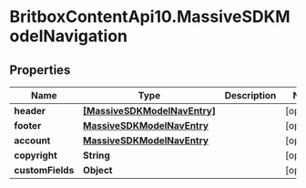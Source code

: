 # BritboxContentApi10.MassiveSDKModelNavigation

## Properties
Name | Type | Description | Notes
------------ | ------------- | ------------- | -------------
**header** | [**[MassiveSDKModelNavEntry]**](MassiveSDKModelNavEntry.md) |  | [optional] 
**footer** | [**MassiveSDKModelNavEntry**](MassiveSDKModelNavEntry.md) |  | [optional] 
**account** | [**MassiveSDKModelNavEntry**](MassiveSDKModelNavEntry.md) |  | [optional] 
**copyright** | **String** |  | [optional] 
**customFields** | **Object** |  | [optional] 


